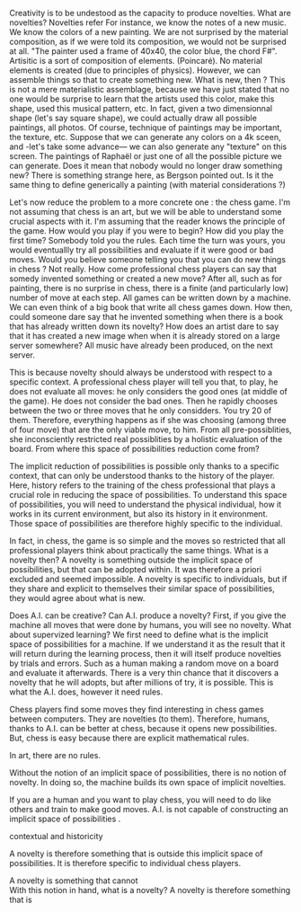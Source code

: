 
Creativity is to be undestood as the capacity to produce novelties. 
What are novelties? Novelties refer
For instance, we know the notes of a new music. We know the colors of a new painting. 
We are not surprised by the material composition, as if we were told its composition, we would not be surprised at all. 
"The painter used a frame of 40x40, the color blue, the chord F#". 
Artisitic is a sort of composition of elements. (Poincaré). No material elements is created (due to principles of physics). 
However, we can assemble things so that to create something new. What is new, then ?
This is not a mere materialistic assemblage, because we have just stated that no one would be surprise to learn that the artists used this color, make this shape, used this musical pattern, etc.
In fact, given a two dimensionnal shape (let's say square shape), we could actually draw all possible paintings, all photos. Of course, technique of paintings may be important, the texture, etc. Suppose that we can generate any colors on a 4k sceen, and -let's take some advance— we can also generate any "texture" on this screen. The paintings of Raphaël or just one of all the possible picture we can generate. Does it mean that nobody would no longer draw something new? 
There is something strange here, as Bergson pointed out. Is it the same thing to define generically a painting (with material considerations ?)

Let's now reduce the problem to a more concrete one :  the chess game. I'm not assuming that chess is an art, but we will be able to understand some crucial aspects with it. I'm assuming that the reader knows the principle of the game. How would you play if you were to begin? How did you play the first time? Somebody told you the rules. Each  time the turn was yours, you would eventuallly try all possibilities and evaluate if it were good or bad moves. Would you believe someone telling you that you can do new things in chess ? Not really.
How come professional chess players can say that somedy invented something or created a new move? After all, such as for painting, there is no surprise in chess, there is a finite (and particularly low) number of move at each step. All games can be written down by a machine. We can even think of a big book that write all chess games down. How then, could someone dare say that he invented something when there is a book that has already written down its novelty? How does an artist dare to say that it has created a new image when when it is already stored on a large server somewhere? All music have already been produced, on the next server. 

This is because novelty should always be understood with respect to a specific context. 
A professional chess player will tell you that, to play, he does not evaluate all moves: he only considers the good ones (at middle of the game). 
He does not consider the bad ones. Then he rapidly chooses between the two or three moves that he only considders. You try 20 of them. 
Therefore, everything happens as if she was choosing (among three of four move) that are the only viable move, to him.
From all pre-possiblities, she inconsciently restricted real possiblities by a holistic evaluation of the board.
From where this space of possibilities reduction come from? 

The implicit reduction of possibilities is possible only thanks to a specific context, that can only be understood thanks to the history of the player.
Here, history refers to the training of the chess professional that plays a crucial role in reducing the space of possibilities.
To understand this space of possibilities, you will need to understand the physical individual, how it works in its current environment, but also its history in it environment. Those space of possibilities are therefore highly specific to the individual.

In fact, in chess, the game is so simple and the moves so restricted that all professional players think about practically the same things. What is a novelty then? A novelty is something outside the implicit space of possibilities, but that can be adopted within. It was therefore a priori excluded and seemed impossible. A novelty is specific to individuals, but if they share and explicit to themselves their similar space of possibilities, they would agree about what is new.

Does A.I. can be creative? Can A.I. produce a novelty? First, if you give the machine all moves that were done by humans, you will see no novelty. What about supervized learning? We first need to define what is the implicit space of possibilities for a machine. If we understand it as the result that it will return during the learning process, then it will itself produce novelties by trials and errors. Such as a human making a random move on a board and evaluate it afterwards. There is a very thin chance that it discovers a novelty that he will adopts, but after millions of try, it is possible. This is what the A.I. does, however it need rules. 

Chess players find some moves they find interesting in chess games between computers. They are novelties (to them). Therefore, humans, thanks to A.I. can be better at chess, because it opens new possibilities. But, chess is easy because there are explicit mathematical rules.

In art, there are no rules. 


Without the notion of an implicit space of possibilities, there is no notion of novelty. In doing so, the machine builds its own space of implicit novelties. 

If you are a human and you want to play chess, you will need to do like others and train to make good  moves. 
A.I. is not capable of constructing an implicit space of possibilities .

contextual and historicity

A novelty is therefore something that is outside this implicit space of possibilities. It is therefore specific to individual chess players. 


A novelty is something that cannot  
With this notion in hand, what is a novelty? 
A novelty is therefore something that is 